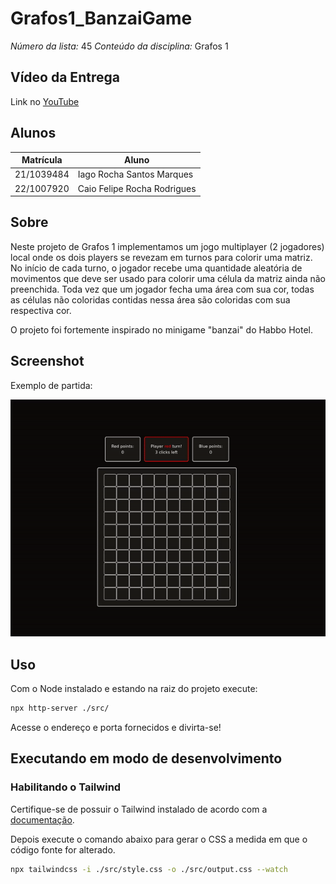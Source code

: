 # Grafos1_BanzaiGame

_Número da lista:_ 45
_Conteúdo da disciplina:_ Grafos 1

## Vídeo da Entrega

Link no [YouTube](https://www.youtube.com/watch?v=ta9wZu-m77w&ab_channel=CaioFelipe)

## Alunos

| Matrícula  | Aluno                       |
| ---------- | --------------------------- |
| 21/1039484 | Iago Rocha Santos Marques   |
| 22/1007920 | Caio Felipe Rocha Rodrigues |

## Sobre

Neste projeto de Grafos 1 implementamos um jogo multiplayer (2 jogadores) local onde os dois players se revezam em turnos para colorir uma matriz. No início de cada turno, o jogador recebe uma quantidade aleatória de movimentos que deve ser usado para colorir uma célula da matriz ainda não preenchida. Toda vez que um jogador fecha uma área com sua cor, todas as células não coloridas contidas nessa área são coloridas com sua respectiva cor.

O projeto foi fortemente inspirado no minigame "banzai" do Habbo Hotel.

## Screenshot

Exemplo de partida:

![Partida](./media/match-example.gif)

## Uso

Com o Node instalado e estando na raiz do projeto execute:

```sh
npx http-server ./src/
```

Acesse o endereço e porta fornecidos e divirta-se!

## Executando em modo de desenvolvimento

### Habilitando o Tailwind

Certifique-se de possuir o Tailwind instalado de acordo com a [documentação](https://tailwindcss.com/docs/installation).

Depois execute o comando abaixo para gerar o CSS a medida em que o código fonte for alterado.

```sh
npx tailwindcss -i ./src/style.css -o ./src/output.css --watch
```
